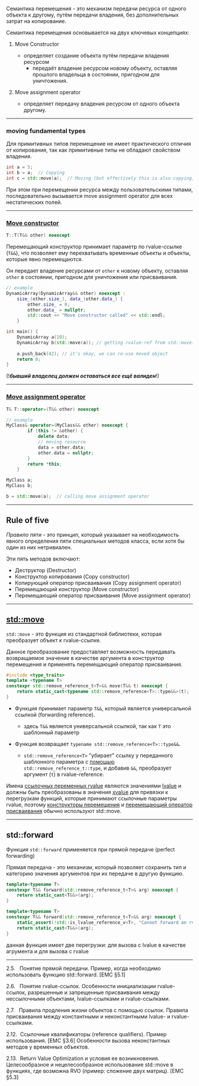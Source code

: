 Семантика перемещения - это механизм передачи ресурса от одного объекта к другому, путём передачи владения, без дополнительных затрат на копирование.


Семантика перемещения основывается на двух ключевых концепциях:

1. Move Constructor
	- определяет создание объекта путём передачи владения ресурсом
		- передаёт владение ресурсом новому объекту, оставляя прошлого владельца в состоянии, пригодном для уничтожения.


2. Move assignment operator
	- определяет передачу владения ресурсом от одного объекта другому.


---
### moving fundamental types

Для примитивных типов перемещение не имеет практического отличия от копирования, так как примитивные типы не обладают свойством владения.

``` C++
int a = 5;
int b = a;  // Copying
int c = std::move(a);  // Moving (but effectively this is also copying)
```


При этом при перемещении ресурса между пользовательскими типами, последовательно вызывается move assignment operator для всех нестатических полей.

---
### [Move constructor](https://ru.cppreference.com/w/cpp/language/move_constructor)

``` C++
T::T(T&& other) noexcept
```

Перемещающий конструктор принимает параметр по rvalue-ссылке (`T&&`), что позволяет ему перехватывать временные объекты и объекты, которые явно перемещаются.

Он передает владение ресурсами от `other` к новому объекту, оставляя `other` в состоянии, пригодном для уничтожения или присваивания.

``` C++
// example
DynamicArray(DynamicArray&& other) noexcept : 
	size_(other.size_), data_(other.data_) {
        other.size_ = 0;
        other.data_ = nullptr;
        std::cout << "Move constructor called" << std::endl;
    }

int main() {
    DynamicArray a(10);
    DynamicArray b(std::move(a)); // getting rvalue-ref from std::move() and calling the move constructor
	
	a.push_back(42); // it's okay, we can re-use moved object
    return 0;
}
```

 (!***бывший владелец должен оставаться все ещё валиден***!)

---
### [Move assignment operator](https://ru.cppreference.com/w/cpp/language/move_operator)

``` C++
T& T::operator=(T&& other) noexcept
```

``` C++
// example
MyClass& operator=(MyClass&& other) noexcept {
        if (this != &other) {
            delete data;
            // moving resource
            data = other.data;
            other.data = nullptr;
        }
        return *this;
    }
```

``` C++
MyClass a;
MyClass b;

b = std::move(a);  // calling move assignment operator
```

---
## Rule of five

*Правило пяти* - это принцип, который указывает на необходимость явного определения пяти специальных методов класса, если хотя бы один из них нетривиален.

Эти пять методов включают:

- Деструктор (Destructor)
- Конструктор копирования (Copy constructor)
- Копирующий оператор присваивания (Copy assignment operator)
- Перемещающий конструктор (Move constructor)
- Перемещающий оператор присваивания (Move assignment operator)

---
## [std::move](https://en.cppreference.com/w/cpp/utility/move)

`std::move` - это функция из стандартной библиотеки, которая преобразует объект к rvalue-ссылке.

Данное преобразование предоставляет возможность передавать возвращаемое значение в качестве аргумента в конструктор перемещения и применять перемещающий оператор присваивания.

``` C++
#include <type_traits>
template <typename T>
constexpr std::remove_reference_t<T>&& move(T&& t) noexcept {
	return static_cast<typename std::remove_reference<T>::type&&>(t);
}
```

- Функция принимает параметр `T&&`, который является универсальной ссылкой (forwarding reference).
	- здесь `Т&&` является универсальной ссылкой, так как `T` это шаблонный параметр

- Функция возвращает `typename std::remove_reference<T>::type&&`. 
	- `std::remove_reference<T>` "убирает" ссылку у переданного шаблонного параметра с [помощью](https://ru.cppreference.com/w/cpp/types/remove_reference) `std::remove_reference_t::type`, и добавив `&&`, преобразует аргумент (`t`) в rvalue-reference.


Имена [ссылочных переменных rvalue](https://ru.cppreference.com/w/cpp/language/reference "cpp/language/reference") являются значениями [lvalue](https://ru.cppreference.com/w/cpp/language/value_category "cpp/language/value category") и должны быть преобразованы в значения [xvalue](https://ru.cppreference.com/w/cpp/language/value_category "cpp/language/value category") для привязки к перегрузкам функций, которые принимают ссылочные параметры rvalue, поэтому [конструкторы перемещения](https://ru.cppreference.com/w/cpp/language/move_constructor "cpp/language/move constructor") и [перемещающий оператор присваивания](https://ru.cppreference.com/w/cpp/language/move_operator "cpp/language/move operator") обычно используют std::move.

---
## std::forward

Функция `std::forward` применяется при прямой передаче (perfect forwarding)

Прямая передача - это механизм, который позволяет сохранить тип и категорию значения аргументов при их передаче в другую функцию.

``` C++
template<typename T>
constexpr T&& forward(std::remove_reference_t<T>& arg) noexcept {
    return static_cast<T&&>(arg);
}

template<typename T>
constexpr T&& forward(std::remove_reference_t<T>&& arg) noexcept {
    static_assert(!std::is_lvalue_reference_v<T>, "Cannot forward an rvalue as an lvalue.");
    return static_cast<T&&>(arg);
}
```

данная функция имеет две перегрузки: для вызова с lvalue в качестве агрумента и для вызова с rvalue


---



2.5.   Понятие прямой передачи. Пример, когда необходимо использовать функцию std::forward. [EMC §5.1]

2.6.   Понятие rvalue-ссылок. Особенности инициализации rvalue-ссылок, разрешенные и запрещенные присваивания между нессылочными объектами, lvalue-ссылками и rvalue-ссылками.

2.7.   Правила продления жизни объектов с помощью ссылок. Правила присваивания между константными и неконстантными lvalue- и rvalue-ссылками.

2.12.  Ссылочные квалификаторы (reference qualifiers). Пример использования. [EMC §3.6] Особенности вызова неконстантных методов у временных объектов.

2.13.  Return Value Optimization и условия ее возникновения. Целесообразное и нецелесообразное использование std::move в функциях, где возможна RVO (пример: сложение двух матриц). [EMC §5.3]
